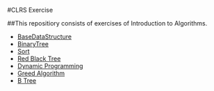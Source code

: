 #CLRS Exercise

##This repositiory consists of exercises of Introduction to Algorithms.

-  [BaseDataStructure](BaseDataStructure)
-  [BinaryTree](BST)
-  [Sort](Sort)
-  [Red Black Tree](Red-Black-Tree)
-  [Dynamic Programming](Dynamic_Programming)
-  [Greed Algorithm](Greed_Algorithm)
-  [B Tree](B_Tree)
